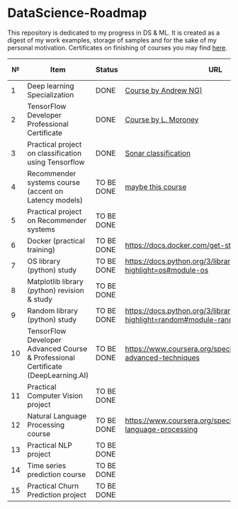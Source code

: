 # DataScience-Roadmap
This repository is dedicated to my progress in DS & ML. It is created as a digest of my work examples, storage of samples and for the sake of my personal motivation. Certificates on finishing of courses you may find <a href="https://github.com/hipufka/DataScience-Roadmap/tree/main/Certificates">here</a>.


№ |Item                                   |Status      |URL    | Date of finish
--|---------------------------------------|------------|-------|---------------
1 |Deep learning Specialization|DONE|[Course by Andrew NG)](https://www.coursera.org/specializations/deep-learning)|16.12.2021
2 |TensorFlow Developer Professional Certificate|DONE|[Course by L. Moroney](https://www.coursera.org/professional-certificates/tensorflow-in-practice)|13.05.2022
3 |Practical project on classification using Tensorflow|DONE|[Sonar classification](https://github.com/hipufka/DataScience-Roadmap/blob/main/Notebooks/Tensorflow/Sonar_classification_Tensorflow.ipynb)|04.06.2022
4 |Recommender systems course (accent on Latency models)|TO BE DONE|[maybe this course](https://www.coursera.org/specializations/recommender-systems)|
5 |Practical project on Recommender systems|TO BE DONE||
6 |Docker (practical training)|TO BE DONE|https://docs.docker.com/get-started/overview/||
7 |OS library (python) study                       |TO BE DONE|https://docs.python.org/3/library/os.html?highlight=os#module-os
8 |Matplotlib library (python) revision & study           |TO BE DONE|
9 |Random library (python) study                 |TO BE DONE|https://docs.python.org/3/library/random.html?highlight=random#module-random
10 |TensorFlow Developer Advanced Course & Professional Certificate (DeepLearning.AI)|TO BE DONE|https://www.coursera.org/specializations/tensorflow-advanced-techniques|
11|Practical Computer Vision project |TO BE DONE|
12 |Natural Language Processing course|TO BE DONE|https://www.coursera.org/specializations/natural-language-processing
13 |Practical NLP project                  |TO BE DONE|
14 |Time series prediction course             |TO BE DONE|
15 |Practical Churn Prediction project               |TO BE DONE|

